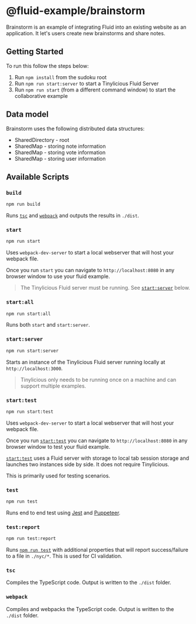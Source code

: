 # @fluid-example/brainstorm

Brainstorm is an example of integrating Fluid into an existing website as an application. It let's users create new brainstorms and share notes.

## Getting Started

To run this follow the steps below:

1. Run `npm install` from the sudoku root
2. Run `npm run start:server` to start a Tinylicious Fluid Server
3. Run `npm run start` (from a different command window) to start the collaborative example

## Data model

Brainstorm uses the following distributed data structures:

- SharedDirectory - root
- SharedMap - storing note information
- SharedMap - storing vote information
- SharedMap - storing user information

## Available Scripts

### `build`

```bash
npm run build
```

Runs [`tsc`](###-tsc) and [`webpack`](###-webpack) and outputs the results in `./dist`.

### `start`

```bash
npm run start
```

Uses `webpack-dev-server` to start a local webserver that will host your webpack file.

Once you run `start` you can navigate to `http://localhost:8080` in any browser window to use your fluid example.

> The Tinylicious Fluid server must be running. See [`start:server`](###-start:server) below.

### `start:all`

```bash
npm run start:all
```

Runs both `start` and `start:server`.

### `start:server`

```bash
npm run start:server
```

Starts an instance of the Tinylicious Fluid server running locally at `http://localhost:3000`.

> Tinylicious only needs to be running once on a machine and can support multiple examples.

### `start:test`

```bash
npm run start:test
```

Uses `webpack-dev-server` to start a local webserver that will host your webpack file.

Once you run [`start:test`](###-start:test) you can navigate to `http://localhost:8080` in any browser window to test your fluid example.

[`start:test`](###-start:test) uses a Fluid server with storage to local tab session storage and launches two instances side by side. It does not require Tinylicious.

This is primarily used for testing scenarios.

### `test`

```bash
npm run test
```

Runs end to end test using [Jest](https://jestjs.io/) and [Puppeteer](https://github.com/puppeteer/puppeteer/).

### `test:report`

```bash
npm run test:report
```

Runs [`npm run test`](###-test) with additional properties that will report success/failure to a file in `./nyc/*`. This is used for CI validation.

### `tsc`

Compiles the TypeScript code. Output is written to the `./dist` folder.

### `webpack`

Compiles and webpacks the TypeScript code. Output is written to the `./dist` folder.
